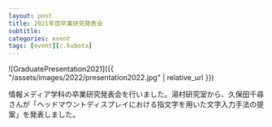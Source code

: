 ```yaml
---
layout: post
title: 2021年度卒業研究発表会
subtitle: 
categories: event
tags: [event][c.kubota]
---
```

![GraduatePresentation2021]({{ "/assets/images/2022/presentation2022.jpg" | relative_url }})

情報メディア学科の卒業研究発表会を行いました。湯村研究室から、久保田千尋さんが「ヘッドマウントディスプレイにおける指文字を用いた文字入力手法の提案」を発表しました。